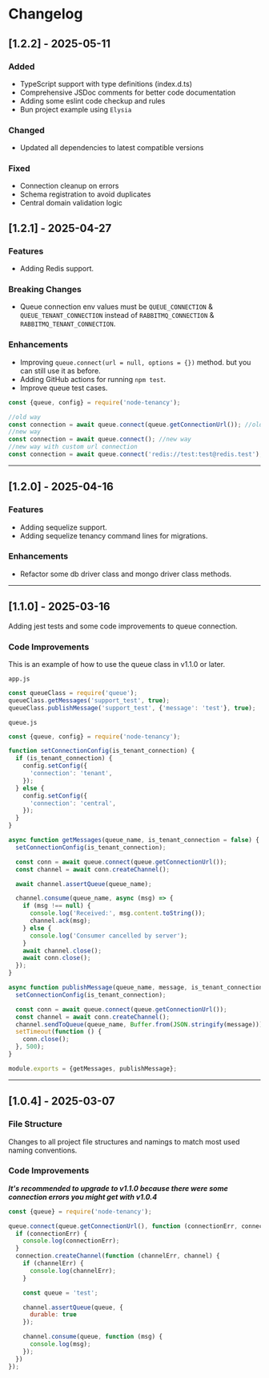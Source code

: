 # Changelog

## [1.2.2] - 2025-05-11

### Added

- TypeScript support with type definitions (index.d.ts)
- Comprehensive JSDoc comments for better code documentation
- Adding some eslint code checkup and rules
- Bun project example using `Elysia`

### Changed

- Updated all dependencies to latest compatible versions

### Fixed

- Connection cleanup on errors
- Schema registration to avoid duplicates
- Central domain validation logic

## [1.2.1] - 2025-04-27

### Features

- Adding Redis support.

### Breaking Changes

- Queue connection env values must be `QUEUE_CONNECTION` & `QUEUE_TENANT_CONNECTION`
  instead of `RABBITMQ_CONNECTION` & `RABBITMQ_TENANT_CONNECTION`.

### Enhancements

- Improving `queue.connect(url = null, options = {})` method.
  but you can still use it as before.
- Adding GitHub actions for running `npm test`.
- Improve queue test cases.

```js
const {queue, config} = require('node-tenancy');

//old way
const connection = await queue.connect(queue.getConnectionUrl()); //old way
//new way
const connection = await queue.connect(); //new way
//new way with custom url connection
const connection = await queue.connect('redis://test:test@redis.test');
```

---

## [1.2.0] - 2025-04-16

### Features

- Adding sequelize support.
- Adding sequelize tenancy command lines for migrations.

### Enhancements

- Refactor some db driver class and mongo driver class methods.

---

## [1.1.0] - 2025-03-16

Adding jest tests and some code improvements to queue connection.

### Code Improvements

This is an example of how to use the queue class in v1.1.0 or later.

`app.js`

```js
const queueClass = require('queue');
queueClass.getMessages('support_test', true);
queueClass.publishMessage('support_test', {'message': 'test'}, true);
```

`queue.js`

```js
const {queue, config} = require('node-tenancy');

function setConnectionConfig(is_tenant_connection) {
  if (is_tenant_connection) {
    config.setConfig({
      'connection': 'tenant',
    });
  } else {
    config.setConfig({
      'connection': 'central',
    });
  }
}

async function getMessages(queue_name, is_tenant_connection = false) {
  setConnectionConfig(is_tenant_connection);

  const conn = await queue.connect(queue.getConnectionUrl());
  const channel = await conn.createChannel();

  await channel.assertQueue(queue_name);

  channel.consume(queue_name, async (msg) => {
    if (msg !== null) {
      console.log('Received:', msg.content.toString());
      channel.ack(msg);
    } else {
      console.log('Consumer cancelled by server');
    }
    await channel.close();
    await conn.close();
  });
}

async function publishMessage(queue_name, message, is_tenant_connection = false) {
  setConnectionConfig(is_tenant_connection);

  const conn = await queue.connect(queue.getConnectionUrl());
  const channel = await conn.createChannel();
  channel.sendToQueue(queue_name, Buffer.from(JSON.stringify(message)));
  setTimeout(function () {
    conn.close();
  }, 500);
}

module.exports = {getMessages, publishMessage};
```

---

## [1.0.4] - 2025-03-07

### File Structure

Changes to all project file structures and namings to match most
used naming conventions.

### Code Improvements

***It's recommended to upgrade to v1.1.0 because there were some connection
errors you might get with v1.0.4***

```js
const {queue} = require('node-tenancy');

queue.connect(queue.getConnectionUrl(), function (connectionErr, connection) {
  if (connectionErr) {
    console.log(connectionErr);
  }
  connection.createChannel(function (channelErr, channel) {
    if (channelErr) {
      console.log(channelErr);
    }

    const queue = 'test';

    channel.assertQueue(queue, {
      durable: true
    });

    channel.consume(queue, function (msg) {
      console.log(msg);
    });
  })
});
```
